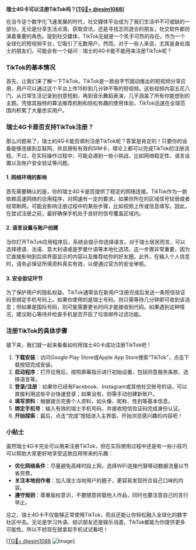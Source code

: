 **瑞士4G卡可以注册TikTok吗？[[TG💪+ @esim1088](https://t.me/s/esim1088)]**

在当今这个数字化飞速发展的时代，社交媒体平台成为了我们生活中不可或缺的一部分。无论是分享生活点滴、获取资讯，还是寻找志同道合的朋友，社交软件都扮演着重要的角色。提到社交媒体，TikTok无疑是一个炙手可热的存在。作为一个全球化的短视频平台，它吸引了无数用户。然而，对于一些人来说，尤其是身处瑞士的朋友们，可能会有一个疑问：瑞士的4G卡能不能用来注册TikTok呢？

### TikTok的基本情况

首先，让我们来了解一下TikTok。TikTok是一款由字节跳动推出的短视频分享应用，用户可以通过这个平台上传15秒到几分钟不等的短视频。这些视频内容五花八门，从日常生活记录到创意短剧，再到音乐舞蹈表演，几乎涵盖了所有你能想到的主题。凭借其独特的算法推荐机制和轻松有趣的使用体验，TikTok迅速在全球范围内积累了大量忠实用户。

### 瑞士4G卡是否支持TikTok注册？

那么问题来了，瑞士的4G卡能否顺利注册TikTok呢？答案是肯定的！只要你的设备能够连接到互联网，并且拥有有效的SIM卡，理论上都可以完成TikTok的注册流程。不过，在实际操作过程中，可能会遇到一些小挑战，比如网络稳定性、语言设置以及账户安全验证等问题。

#### 1. 网络环境的影响

首先需要确认的是，你的瑞士4G卡是否提供了稳定的网络连接。TikTok作为一款依赖高速网络的应用程序，对网速有一定的要求。如果你所在的区域信号较弱或者经常断网，可能会影响注册过程中的某些步骤，比如视频上传或信息填写。因此，在尝试注册之前，最好确保手机处于良好的信号覆盖区域内。

#### 2. 语言设置与账户创建

当你打开TikTok应用程序后，系统会提示你选择语言。对于瑞士居民而言，可以选择德语、法语、意大利语或是罗曼什语等本地化选项。这一步骤非常重要，因为它直接影响到后续界面显示的内容以及推荐给你的好友圈。此外，在输入个人信息时，请务必保证所填资料真实有效，以便通过官方的安全审核。

#### 3. 安全验证环节

为了保护用户的隐私权益，TikTok通常会在新用户注册完成后发送一条短信验证码至绑定手机号码上。如果你使用的是瑞士号码，则只需等待几分钟即可收到该消息；但如果是国际号码，则可能需要更长时间才能接收到代码。如果遇到这种情况，建议耐心等待并检查手机是否开启了垃圾邮件过滤功能。

### 注册TikTok的具体步骤

接下来，我们就一起来看看如何用瑞士4G卡成功注册TikTok吧！

1. **下载安装**：访问Google Play Store或Apple App Store搜索“TikTok”，点击下载按钮完成安装。
2. **启动程序**：打开应用后，按照屏幕指示进行初始设置，包括同意服务条款、选择语言等。
3. **登录/注册**：如果你已经有Facebook、Instagram或其他社交账号的话，可以直接利用这些平台快速登录；如果没有，则需手动创建新账户。
4. **填写资料**：根据提示完善个人资料，如头像、昵称、性别等基本信息。
5. **绑定手机号**：输入有效的瑞士手机号码，并接收短信验证码完成身份认证。
6. **开始探索**：最后，点击“完成”按钮进入主界面，开始浏览感兴趣的内容吧！

### 小贴士

虽然瑞士4G卡完全可以用来注册TikTok，但在实际使用过程中还是有一些小技巧可以帮助大家更好地享受这款应用带来的乐趣：

- **优化网络条件**：尽量避免高峰时段上网，选择WiFi连接代替移动数据流量以节省资费。
- **关注本地创作者**：加入瑞士当地用户的圈子，更容易发现符合自己口味的内容。
- **遵守规则**：尊重版权意识，不要随意转载他人作品，同时也要注意自己的言行举止。

总之，瑞士4G卡不仅能够正常使用TikTok，而且还能让你轻松融入全球化的数字社区中去。无论是学习外语、结识朋友还是娱乐消遣，TikTok都能为你提供更多可能性。所以不妨现在就拿起手机试试看吧！

[[TG💪+ @esim1088](https://t.me/s/esim1088) ![Image](https://i.postimg.cc/4NQfJmqS/Snipaste-2025-05-13-00-14-12.png)]